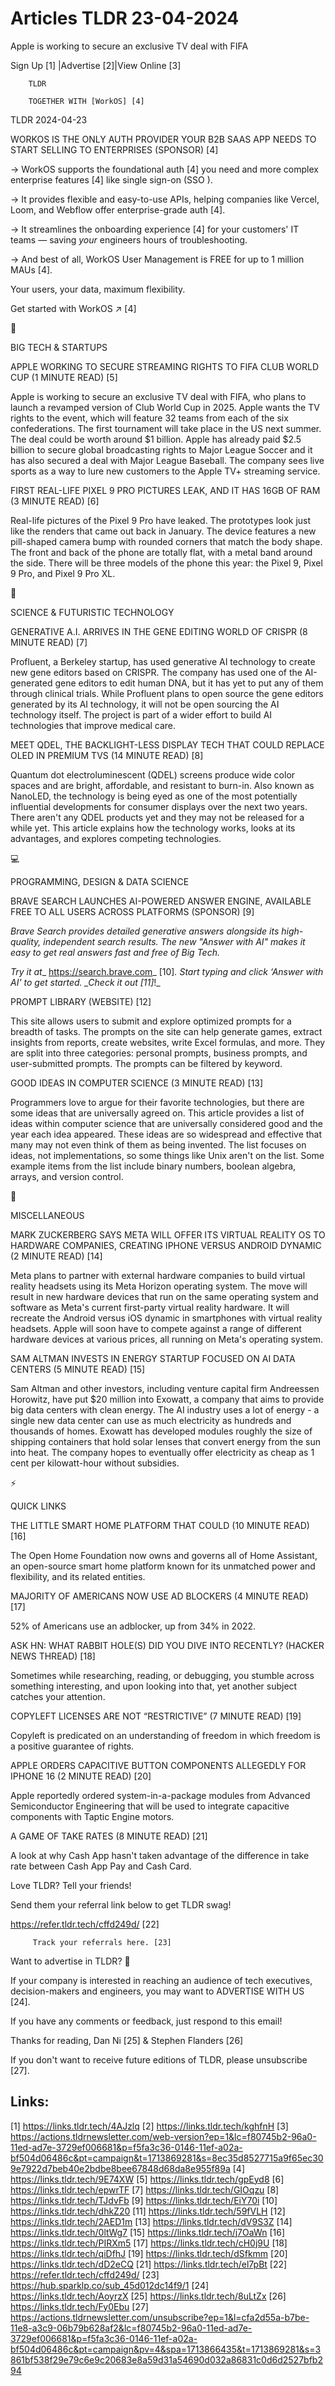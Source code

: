 # Articles TLDR 23-04-2024

Apple is working to secure an exclusive TV deal with FIFA  

 Sign Up [1] |Advertise [2]|View Online [3] 

		TLDR 

		TOGETHER WITH [WorkOS] [4]

TLDR 2024-04-23

 WORKOS IS THE ONLY AUTH PROVIDER YOUR B2B SAAS APP NEEDS TO START
SELLING TO ENTERPRISES (SPONSOR) [4] 

 → WorkOS supports the foundational auth [4] you need and more
complex enterprise features [4] like single sign-on (SSO ).

→ It provides flexible and easy-to-use APIs, helping companies like
Vercel, Loom, and Webflow offer enterprise-grade auth [4].

→ It streamlines the onboarding experience [4] for your customers'
IT teams — saving _your_ engineers hours of troubleshooting.

→ And best of all, WorkOS User Management is FREE for up to 1
million MAUs [4].

Your users, your data, maximum flexibility.

Get started with WorkOS ↗️ [4]

📱 

BIG TECH & STARTUPS

 APPLE WORKING TO SECURE STREAMING RIGHTS TO FIFA CLUB WORLD CUP (1
MINUTE READ) [5] 

 Apple is working to secure an exclusive TV deal with FIFA, who plans
to launch a revamped version of Club World Cup in 2025. Apple wants
the TV rights to the event, which will feature 32 teams from each of
the six confederations. The first tournament will take place in the US
next summer. The deal could be worth around $1 billion. Apple has
already paid $2.5 billion to secure global broadcasting rights to
Major League Soccer and it has also secured a deal with Major League
Baseball. The company sees live sports as a way to lure new customers
to the Apple TV+ streaming service. 

 FIRST REAL-LIFE PIXEL 9 PRO PICTURES LEAK, AND IT HAS 16GB OF RAM (3
MINUTE READ) [6] 

 Real-life pictures of the Pixel 9 Pro have leaked. The prototypes
look just like the renders that came out back in January. The device
features a new pill-shaped camera bump with rounded corners that match
the body shape. The front and back of the phone are totally flat, with
a metal band around the side. There will be three models of the phone
this year: the Pixel 9, Pixel 9 Pro, and Pixel 9 Pro XL. 

🚀 

SCIENCE & FUTURISTIC TECHNOLOGY

 GENERATIVE A.I. ARRIVES IN THE GENE EDITING WORLD OF CRISPR (8 MINUTE
READ) [7] 

 Profluent, a Berkeley startup, has used generative AI technology to
create new gene editors based on CRISPR. The company has used one of
the AI-generated gene editors to edit human DNA, but it has yet to put
any of them through clinical trials. While Profluent plans to open
source the gene editors generated by its AI technology, it will not be
open sourcing the AI technology itself. The project is part of a wider
effort to build AI technologies that improve medical care. 

 MEET QDEL, THE BACKLIGHT-LESS DISPLAY TECH THAT COULD REPLACE OLED IN
PREMIUM TVS (14 MINUTE READ) [8] 

 Quantum dot electroluminescent (QDEL) screens produce wide color
spaces and are bright, affordable, and resistant to burn-in. Also
known as NanoLED, the technology is being eyed as one of the most
potentially influential developments for consumer displays over the
next two years. There aren't any QDEL products yet and they may not be
released for a while yet. This article explains how the technology
works, looks at its advantages, and explores competing technologies. 

💻 

PROGRAMMING, DESIGN & DATA SCIENCE

 BRAVE SEARCH LAUNCHES AI-POWERED ANSWER ENGINE, AVAILABLE FREE TO ALL
USERS ACROSS PLATFORMS (SPONSOR) [9] 

 _Brave Search provides detailed generative answers alongside its
high-quality, independent search results. The new "Answer with AI"
makes it easy to get real answers fast and free of Big Tech._

_Try it at__ https://search.brave.com_ [10]_. Start typing and click
‘Answer with AI' to get started. __Check it out_ [11]_!_

 PROMPT LIBRARY (WEBSITE) [12] 

 This site allows users to submit and explore optimized prompts for a
breadth of tasks. The prompts on the site can help generate games,
extract insights from reports, create websites, write Excel formulas,
and more. They are split into three categories: personal prompts,
business prompts, and user-submitted prompts. The prompts can be
filtered by keyword. 

 GOOD IDEAS IN COMPUTER SCIENCE (3 MINUTE READ) [13] 

 Programmers love to argue for their favorite technologies, but there
are some ideas that are universally agreed on. This article provides a
list of ideas within computer science that are universally considered
good and the year each idea appeared. These ideas are so widespread
and effective that many may not even think of them as being invented.
The list focuses on ideas, not implementations, so some things like
Unix aren't on the list. Some example items from the list include
binary numbers, boolean algebra, arrays, and version control. 

🎁 

MISCELLANEOUS

 MARK ZUCKERBERG SAYS META WILL OFFER ITS VIRTUAL REALITY OS TO
HARDWARE COMPANIES, CREATING IPHONE VERSUS ANDROID DYNAMIC (2 MINUTE
READ) [14] 

 Meta plans to partner with external hardware companies to build
virtual reality headsets using its Meta Horizon operating system. The
move will result in new hardware devices that run on the same
operating system and software as Meta's current first-party virtual
reality hardware. It will recreate the Android versus iOS dynamic in
smartphones with virtual reality headsets. Apple will soon have to
compete against a range of different hardware devices at various
prices, all running on Meta's operating system. 

 SAM ALTMAN INVESTS IN ENERGY STARTUP FOCUSED ON AI DATA CENTERS (5
MINUTE READ) [15] 

 Sam Altman and other investors, including venture capital firm
Andreessen Horowitz, have put $20 million into Exowatt, a company that
aims to provide big data centers with clean energy. The AI industry
uses a lot of energy - a single new data center can use as much
electricity as hundreds and thousands of homes. Exowatt has developed
modules roughly the size of shipping containers that hold solar lenses
that convert energy from the sun into heat. The company hopes to
eventually offer electricity as cheap as 1 cent per kilowatt-hour
without subsidies. 

⚡ 

QUICK LINKS

 THE LITTLE SMART HOME PLATFORM THAT COULD (10 MINUTE READ) [16] 

 The Open Home Foundation now owns and governs all of Home Assistant,
an open-source smart home platform known for its unmatched power and
flexibility, and its related entities. 

 MAJORITY OF AMERICANS NOW USE AD BLOCKERS (4 MINUTE READ) [17] 

 52% of Americans use an adblocker, up from 34% in 2022. 

 ASK HN: WHAT RABBIT HOLE(S) DID YOU DIVE INTO RECENTLY? (HACKER NEWS
THREAD) [18] 

 Sometimes while researching, reading, or debugging, you stumble
across something interesting, and upon looking into that, yet another
subject catches your attention. 

 COPYLEFT LICENSES ARE NOT “RESTRICTIVE” (7 MINUTE READ) [19] 

 Copyleft is predicated on an understanding of freedom in which
freedom is a positive guarantee of rights. 

 APPLE ORDERS CAPACITIVE BUTTON COMPONENTS ALLEGEDLY FOR IPHONE 16 (2
MINUTE READ) [20] 

 Apple reportedly ordered system-in-a-package modules from Advanced
Semiconductor Engineering that will be used to integrate capacitive
components with Taptic Engine motors. 

 A GAME OF TAKE RATES (8 MINUTE READ) [21] 

 A look at why Cash App hasn't taken advantage of the difference in
take rate between Cash App Pay and Cash Card. 

Love TLDR? Tell your friends!

 Send them your referral link below to get TLDR swag! 

 https://refer.tldr.tech/cffd249d/ [22] 

		 Track your referrals here. [23] 

Want to advertise in TLDR? 📰

 If your company is interested in reaching an audience of tech
executives, decision-makers and engineers, you may want to ADVERTISE
WITH US [24]. 

 If you have any comments or feedback, just respond to this email! 

Thanks for reading, 
Dan Ni [25] & Stephen Flanders [26] 

If you don't want to receive future editions of TLDR,
please unsubscribe [27]. 

 

Links:
------
[1] https://links.tldr.tech/4AJzlq
[2] https://links.tldr.tech/kghfnH
[3] https://actions.tldrnewsletter.com/web-version?ep=1&lc=f80745b2-96a0-11ed-ad7e-3729ef006681&p=f5fa3c36-0146-11ef-a02a-bf504d06486c&pt=campaign&t=1713869281&s=8ec35d8527715a9f65ec309e7922d7beb40e2bdbe8bee67848d68da8e955f89a
[4] https://links.tldr.tech/9E74XW
[5] https://links.tldr.tech/gpEyd8
[6] https://links.tldr.tech/epwrTF
[7] https://links.tldr.tech/GIOqzu
[8] https://links.tldr.tech/TJdvFb
[9] https://links.tldr.tech/EiY70i
[10] https://links.tldr.tech/dhkZ20
[11] https://links.tldr.tech/59fVLH
[12] https://links.tldr.tech/2AED1m
[13] https://links.tldr.tech/dV9S3Z
[14] https://links.tldr.tech/0ltWg7
[15] https://links.tldr.tech/j7OaWn
[16] https://links.tldr.tech/PIRXm5
[17] https://links.tldr.tech/cH0j9U
[18] https://links.tldr.tech/qiDfhJ
[19] https://links.tldr.tech/dSfkmm
[20] https://links.tldr.tech/dD2eCQ
[21] https://links.tldr.tech/el7pBt
[22] https://refer.tldr.tech/cffd249d/
[23] https://hub.sparklp.co/sub_45d012dc14f9/1
[24] https://links.tldr.tech/AoyrzX
[25] https://links.tldr.tech/8uLtZx
[26] https://links.tldr.tech/Fy0Ebu
[27] https://actions.tldrnewsletter.com/unsubscribe?ep=1&l=cfa2d55a-b7be-11e8-a3c9-06b79b628af2&lc=f80745b2-96a0-11ed-ad7e-3729ef006681&p=f5fa3c36-0146-11ef-a02a-bf504d06486c&pt=campaign&pv=4&spa=1713866435&t=1713869281&s=3861bf538f29e79c6e9c20683e8a59d31a54690d032a86831c0d6d2527bfb294